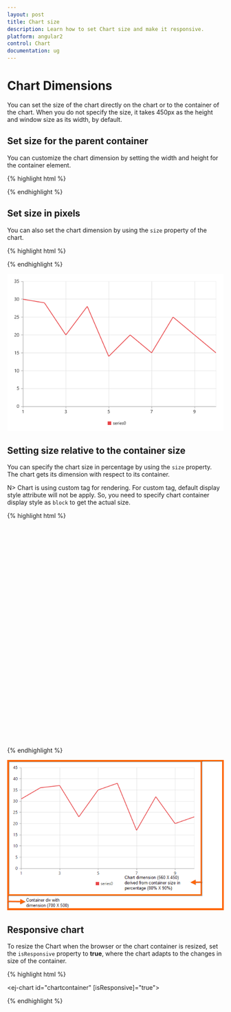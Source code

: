 ```yaml
---
layout: post
title: Chart size
description: Learn how to set Chart size and make it responsive. 
platform: angular2
control: Chart
documentation: ug
---
```


# Chart Dimensions

You can set the size of the chart directly on the chart or to the container of the chart. When you do not specify the size, it takes 450px as the height and window size as its width, by default. 

## Set size for the parent container

You can customize the chart dimension by setting the width and height for the container element. 

{% highlight html %}

<body>
        <ej-chart id="chartcontainer" style="width:620px; height:300px;">
        </ej-chart>
</body>

{% endhighlight %}


## Set size in pixels

You can also set the chart dimension by using the `size` property of the chart. 

{% highlight html %}

<ej-chart id="chartcontainer" size.width="600" size.height="450">
</ej-chart>

{% endhighlight %}

![](Chart-Dimensions_images/Chart-Dimensions_img1.png)


## Setting size relative to the container size

You can specify the chart size in percentage by using the `size` property. The chart gets its dimension with respect to its container.

N> Chart is using custom tag for rendering. For custom tag, default display style attribute will not be apply. So, you need to specify chart container display style as `block` to get the actual size.

{% highlight html %}

<ej-chart id="chartcontainer" style="display:block; width:700px; height:500px" size.width="80%" size.height="90%">
</ej-chart>


{% endhighlight %}

![](Chart-Dimensions_images/Chart-Dimensions_img2.png)


## Responsive chart

To resize the Chart when the browser or the chart container is resized, set the `isResponsive` property to **true**, where the chart adapts to the changes in size of the container.

{% highlight html %}

<ej-chart id="chartcontainer" [isResponsive]="true">
</ej-chart>

{% endhighlight %} 
